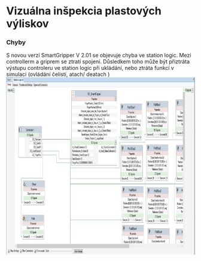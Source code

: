 <h1>Vizuálna inšpekcia plastových výliskov </h1>

<h3>Chyby</h3>
S novou verzí SmartGripper V 2.01 se objevuje chyba ve station logic. Mezi controllerm a griprem se ztratí spojení. 
Důsledkem toho může být přiztráta výstupu controleru ve station logic při ukládání, nebo ztráta funkcí v simulaci (ovládání čelistí, atach/ deatach )

<img src=https://github.com/Th0masis/skola/blob/master/VRM/02_Project2/Projekt2%20-%20StattionLogic.png width="1024" height="475">
